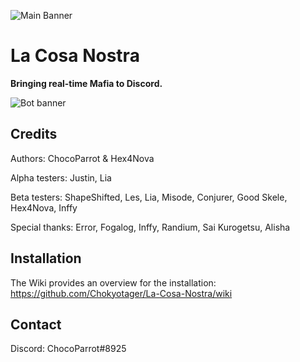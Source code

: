 ![Main Banner](https://github.com/Chokyotager/La-Cosa-Nostra/blob/master/assets/game-start.jpg?raw=true)

# La Cosa Nostra
**Bringing real-time Mafia to Discord.**

![Bot banner](https://github.com/Chokyotager/La-Cosa-Nostra/blob/master/assets/bot-banner.png?raw=true)

## Credits
Authors: ChocoParrot & Hex4Nova

Alpha testers: Justin, Lia

Beta testers: ShapeShifted, Les, Lia, Misode, Conjurer, Good Skele, Hex4Nova, Inffy

Special thanks: Error, Fogalog, Inffy, Randium, Sai Kurogetsu, Alisha

## Installation
The Wiki provides an overview for the installation: https://github.com/Chokyotager/La-Cosa-Nostra/wiki

## Contact
Discord: ChocoParrot#8925
